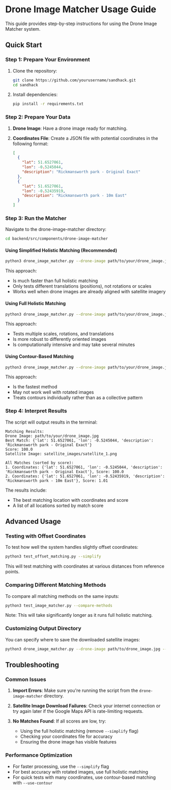 # Drone Image Matcher Usage Guide

This guide provides step-by-step instructions for using the Drone Image Matcher system.

## Quick Start

### Step 1: Prepare Your Environment

1. Clone the repository:
   ```bash
   git clone https://github.com/yourusername/sandhack.git
   cd sandhack
   ```

2. Install dependencies:
   ```bash
   pip install -r requirements.txt
   ```

### Step 2: Prepare Your Data

1. **Drone Image**: Have a drone image ready for matching.

2. **Coordinates File**: Create a JSON file with potential coordinates in the following format:
   ```json
   [
     {
       "lat": 51.6527061,
       "lon": -0.5245044,
       "description": "Rickmansworth park - Original Exact"
     },
     {
       "lat": 51.6527061,
       "lon": -0.52435919,
       "description": "Rickmansworth park - 10m East"
     }
   ]
   ```

### Step 3: Run the Matcher

Navigate to the drone-image-matcher directory:
```bash
cd backend/src/components/drone-image-matcher
```

#### Using Simplified Holistic Matching (Recommended)

```bash
python3 drone_image_matcher.py --drone-image path/to/your/drone_image.jpg --coordinates path/to/your/coordinates.json --simplify
```

This approach:
- Is much faster than full holistic matching
- Only tests different translations (positions), not rotations or scales
- Works well when drone images are already aligned with satellite imagery

#### Using Full Holistic Matching

```bash
python3 drone_image_matcher.py --drone-image path/to/your/drone_image.jpg --coordinates path/to/your/coordinates.json
```

This approach:
- Tests multiple scales, rotations, and translations
- Is more robust to differently oriented images
- Is computationally intensive and may take several minutes

#### Using Contour-Based Matching

```bash
python3 drone_image_matcher.py --drone-image path/to/your/drone_image.jpg --coordinates path/to/your/coordinates.json --use-contour
```

This approach:
- Is the fastest method
- May not work well with rotated images
- Treats contours individually rather than as a collective pattern

### Step 4: Interpret Results

The script will output results in the terminal:

```
Matching Results:
Drone Image: path/to/your/drone_image.jpg
Best Match: {'lat': 51.6527061, 'lon': -0.5245044, 'description': 'Rickmansworth park - Original Exact'}
Score: 100.0
Satellite Image: satellite_images/satellite_1.png

All Matches (sorted by score):
1. Coordinates: {'lat': 51.6527061, 'lon': -0.5245044, 'description': 'Rickmansworth park - Original Exact'}, Score: 100.0
2. Coordinates: {'lat': 51.6527061, 'lon': -0.52435919, 'description': 'Rickmansworth park - 10m East'}, Score: 1.01
```

The results include:
- The best matching location with coordinates and score
- A list of all locations sorted by match score

## Advanced Usage

### Testing with Offset Coordinates

To test how well the system handles slightly offset coordinates:

```bash
python3 test_offset_matching.py --simplify
```

This will test matching with coordinates at various distances from reference points.

### Comparing Different Matching Methods

To compare all matching methods on the same inputs:

```bash
python3 test_image_matcher.py --compare-methods
```

Note: This will take significantly longer as it runs full holistic matching.

### Customizing Output Directory

You can specify where to save the downloaded satellite images:

```bash
python3 drone_image_matcher.py --drone-image path/to/drone_image.jpg --coordinates path/to/coordinates.json --output custom_output_dir --simplify
```

## Troubleshooting

### Common Issues

1. **Import Errors**: Make sure you're running the script from the `drone-image-matcher` directory.

2. **Satellite Image Download Failures**: Check your internet connection or try again later if the Google Maps API is rate-limiting requests.

3. **No Matches Found**: If all scores are low, try:
   - Using the full holistic matching (remove `--simplify` flag)
   - Checking your coordinates file for accuracy
   - Ensuring the drone image has visible features

### Performance Optimization

- For faster processing, use the `--simplify` flag
- For best accuracy with rotated images, use full holistic matching
- For quick tests with many coordinates, use contour-based matching with `--use-contour` 